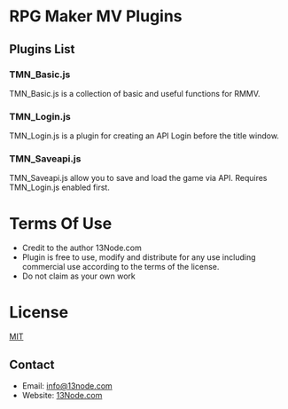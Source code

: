# RPG Maker MV Plugins

## Plugins List

### TMN_Basic.js
TMN_Basic.js is a collection of basic and useful functions for RMMV.

### TMN_Login.js
TMN_Login.js is a plugin for creating an API Login before the title window.

### TMN_Saveapi.js
TMN_Saveapi.js allow you to save and load the game via API. Requires TMN_Login.js enabled first.

# Terms Of Use

- Credit to the author 13Node.com
- Plugin is free to use, modify and distribute for any use including commercial use according to the terms of the license.
- Do not claim as your own work

# License

[MIT](https://opensource.org/licenses/MIT)

## Contact
- Email: info@13node.com
- Website: [13Node.com](https://13node.com)